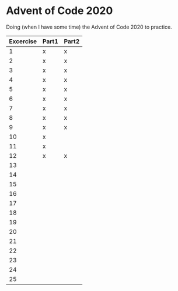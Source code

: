 # Advent of Code 2020

Doing (when I have some time) the Advent of Code 2020 to practice.

Excercise | Part1 | Part2 |
--------- | ----- | ----- |
1         |   x   |   x   |
2         |   x   |   x   |
3         |   x   |   x   |
4         |   x   |   x   |
5         |   x   |   x   |
6         |   x   |   x   |
7         |   x   |   x   |
8         |   x   |   x   |
9         |   x   |   x   |
10        |   x   |       |
11        |   x   |       |
12        |   x   |   x   |
13        |       |       |
14        |       |       |
15        |       |       |
16        |       |       |
17        |       |       |
18        |       |       |
19        |       |       |
20        |       |       |
21        |       |       |
22        |       |       |
23        |       |       |
24        |       |       |
25        |       |       |
